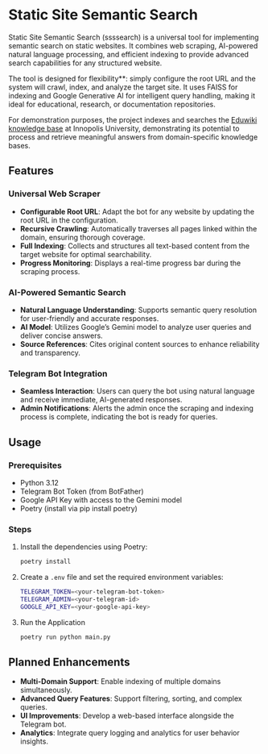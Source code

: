 # Static Site Semantic Search

Static Site Semantic Search (ssssearch) is a universal tool for implementing
semantic search on static websites. It combines web scraping, AI-powered natural
language processing, and efficient indexing to provide advanced search
capabilities for any structured website.

The tool is designed for flexibility**: simply configure the root URL and the
system will crawl, index, and analyze the target site. It uses FAISS for
indexing and Google Generative AI for intelligent query handling, making it
ideal for educational, research, or documentation repositories.

For demonstration purposes, the project indexes and searches the
[Eduwiki knowledge base](https://eduwiki.innopolis.university/index.php/Main_Page)
at Innopolis University, demonstrating its potential to process and retrieve
meaningful answers from domain-specific knowledge bases.

## Features

### Universal Web Scraper

- **Configurable Root URL**: Adapt the bot for any website by updating the root
  URL in the configuration.
- **Recursive Crawling**: Automatically traverses all pages linked within the
  domain, ensuring thorough coverage.
- **Full Indexing**: Collects and structures all text-based content from the
  target website for optimal searchability.
- **Progress Monitoring**: Displays a real-time progress bar during the scraping
  process.

### AI-Powered Semantic Search

- **Natural Language Understanding**: Supports semantic query resolution for
  user-friendly and accurate responses.
- **AI Model**: Utilizes Google’s Gemini model to analyze user queries and
  deliver concise answers.
- **Source References**: Cites original content sources to enhance reliability
  and transparency.

### Telegram Bot Integration

- **Seamless Interaction**: Users can query the bot using natural language and
  receive immediate, AI-generated responses.
- **Admin Notifications**: Alerts the admin once the scraping and indexing
  process is complete, indicating the bot is ready for queries.

## Usage

### Prerequisites

- Python 3.12
- Telegram Bot Token (from BotFather)
- Google API Key with access to the Gemini model
- Poetry (install via pip install poetry)

### Steps

1. Install the dependencies using Poetry:

   ```bash
   poetry install
   ```

2. Create a `.env` file and set the required environment variables:

   ```bash
   TELEGRAM_TOKEN=<your-telegram-bot-token>
   TELEGRAM_ADMIN=<your-telegram-id>
   GOOGLE_API_KEY=<your-google-api-key>
   ```

3. Run the Application

   ```bash
   poetry run python main.py
   ```

## Planned Enhancements

- **Multi-Domain Support**: Enable indexing of multiple domains simultaneously.
- **Advanced Query Features**: Support filtering, sorting, and complex queries.
- **UI Improvements**: Develop a web-based interface alongside the Telegram bot.
- **Analytics**: Integrate query logging and analytics for user behavior
  insights.
